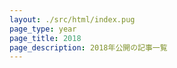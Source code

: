 ```yaml
---
layout: ./src/html/index.pug
page_type: year
page_title: 2018
page_description: 2018年公開の記事一覧
---
```

